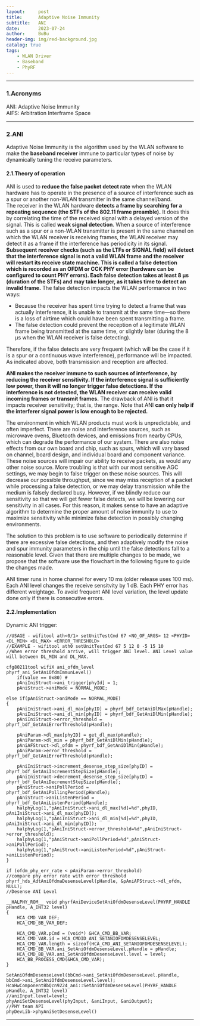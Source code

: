 ```yaml
---
layout:     post
title:      Adaptive Noise Immunity    
subtitle:   ANI    
date:       2023-07-24
author:     BuBu
header-img: img/red-background.jpg
catalog: true
tags:
    - WLAN Driver   
    - Baseband
    - PhyRF  
---
```


----------
### 1.Acronyms

ANI: Adaptive Noise Immunity    
AIFS: Arbitration Interframe Space   

----------

### 2.ANI

Adaptive Noise Immunity is the algorithm used by the WLAN software to make the **baseband receiver** immune to particular types of noise by dynamically tuning the receive parameters.   

#### 2.1.Theory of operation

ANI is used to **reduce the false packet detect rate** when the WLAN hardware has to operate in the presence of a source of interference such as a spur or another non-WLAN transmitter in the same channel/band.  
The receiver in the WLAN hardware **detects a frame by searching for a repeating sequence (the STFs of the 802.11 frame preamble).** It does this by correlating the time of the received signal with a delayed version of the signal. This is called **weak signal detection**. When a source of interference 
such as a spur or a non-WLAN transmitter is present in the same channel on which the WLAN receiver is receiving frames, the WLAN receiver may detect it as a frame if the interference has periodicity in its signal. **Subsequent receiver checks (such as the LTFs or SIGNAL field) will detect that the interference signal is not a valid WLAN frame and the receiver will restart its receive state machine. This is called a false detection which is recorded as an OFDM or CCK PHY error (hardware can be configured to count PHY errors). Each false detection takes at least 8 µs (duration of the STFs) and may take longer, as it takes time to detect an invalid frame.** The false detection impacts the WLAN performance in two ways:    

- Because the receiver has spent time trying to detect a frame that was actually interference, it is unable to transmit at the same time—so there is a loss of airtime which could have been spent transmitting a frame.  
- The false detection could prevent the reception of a legitimate WLAN frame being transmitted at the same time, or slightly later (during the 8 µs when the WLAN receiver is false detecting).   

Therefore, if the false detects are very frequent (which will be the case if it is a spur or a continuous wave interference), performance will be impacted. As indicated above, both transmission and reception are affected.  

**ANI makes the receiver immune to such sources of interference, by reducing the receiver sensitivity. If the interference signal is sufficiently low power, then it will no longer trigger false detections. If the interference is not detected, the WLAN receiver can receive valid incoming frames or transmit frames.** The drawback of ANI is that it impacts receiver sensitivity; that is, the range. Note that ANI **can only help if the interferer signal power is low enough to be rejected.**    

The environment in which WLAN products must work is unpredictable, and often imperfect. There are noise and interference sources, such as microwave ovens, Bluetooth devices, and emissions from nearby CPUs, which can degrade the performance of our system. There are also noise effects from our own board and chip, such as spurs, which will vary based on channel, board design, and individual board and component variance. These noise sources will impair our ability to receive packets, as would any other noise source. More troubling is that with our most sensitive AGC settings, we may begin to false trigger on these noise sources. This will decrease our possible throughput, since we may miss reception of a packet while processing a false detection, or we may 
delay transmission while the medium is falsely declared busy. However, if we blindly reduce our sensitivity so that we will get fewer false detects, we will be lowering our sensitivity in all cases. For this reason, it makes sense to have an adaptive algorithm to determine the proper amount of noise immunity to use to maximize sensitivity while minimize false detection in possibly changing environments.   

The solution to this problem is to use software to periodically determine if there are excessive false detections, and then adaptively modify the noise and spur immunity parameters in the chip until the false detections fall to a reasonable level. Given that there are multiple changes to be made, we propose that the software use the flowchart in the following figure to guide the changes made.  

ANI timer runs in home channel for every 10 ms (older release uses 100 ms). Each ANI level changes the receive sensitvity by 1 dB. Each PHY error has different weightage. To avoid frequent ANI level variation, the level update done only if there is consecutive errors.

#### 2.2.Implementation  

Dynamic ANI trigger:  

	//USAGE - wifitool ath<0/1> setUnitTestCmd 67 <NO_OF_ARGS> 12 <PHYID> <DL_MIN> <DL_MAX> <ERROR_THRESHOLD>
    //EXAMPLE - wifitool ath0 setUnitTestCmd 67 5 12 0 -5 15 10
	//When error threshold arrive, will trigger ANI level. ANI Level value will between DL_MIN and DL_MAX.
	
	cfg80211tool wifiX ani_ofdm_level
	phyrf_ani_SetAniOfdmImmunLevel() 
		if(value == 0x80) # 
		pAniIniStruct->ani_trigger[phyId] = 1;
		pAniStruct->aniMode = NORMAL_MODE; 

    else if(pAniStruct->aniMode == NORMAL_MODE)
    {
        pAniIniStruct->ani_dl_max[phyID] = phyrf_bdf_GetAniDlMax(pHandle);
        pAniIniStruct->ani_dl_min[phyID] = phyrf_bdf_GetAniDlMin(pHandle);
        pAniIniStruct->error_threshold = phyrf_bdf_GetAniErrorThreshold(pHandle);

        pAniParam->dl_max[phyID] = get_dl_max(pHandle);
        pAniParam->dl_min = phyrf_bdf_GetAniDlMin(pHandle);
        pAniAFStruct->dl_ofdm = phyrf_bdf_GetAniDlMin(pHandle);
        pAniParam->error_threshold = phyrf_bdf_GetAniErrorThreshold(pHandle);

        pAniIniStruct->increment_desense_step_size[phyID] = phyrf_bdf_GetAniIncrementStepSize(pHandle);
        pAniIniStruct->decrement_desense_step_size[phyID] = phyrf_bdf_GetAniDecrementStepSize(pHandle);
        pAniStruct->aniPollPeriod = phyrf_bdf_GetAniPollingPeriod(pHandle);
        pAniStruct->aniListenPeriod = phyrf_bdf_GetAniListenPeriod(pHandle);
	    halphyLog(1,"pAniIniStruct->ani_dl_max[%d]=%d",phyID, pAniIniStruct->ani_dl_max[phyID]);
        halphyLog(1,"pAniIniStruct->ani_dl_min[%d]=%d",phyID, pAniIniStruct->ani_dl_min[phyID]);
        halphyLog(1,"pAniIniStruct->error_threshold=%d",pAniIniStruct->error_threshold);
        halphyLog(1,"pAniStruct->aniPollPeriod=%d",pAniStruct->aniPollPeriod);
        halphyLog(1,"pAniStruct->aniListenPeriod=%d",pAniStruct->aniListenPeriod);
    }

	if (ofdm_phy_err_rate < pAniParam->error_threshold)
	//compare phy error rate with error threshold  
	phyrf_hds_AdtAniOfdmaDesenseLevel(pHandle, &pAniAFStruct->dl_ofdm, NULL);
	//Desense ANI Level

	__HALPHY_ROM__ void phyrfAniDeviceSetAniOfdmDesenseLevel(PHYRF_HANDLE pHandle, A_INT32 level)
	{
		HCA_CMD_VAR_DEF;
		HCA_CMD_BB_VAR_DEF;
	
		HCA_CMD_VAR.pCmd = (void*) &HCA_CMD_BB_VAR;
		HCA_CMD_VAR.id = HCA_CMDID_ANI_SETANIOFDMDESENSELEVEL;
		HCA_CMD_VAR.length = sizeof(HCA_CMD_ANI_SETANIOFDMDESENSELEVEL);
		HCA_CMD_BB_VAR.ani_SetAniOfdmDesenseLevel.pHandle = pHandle;
		HCA_CMD_BB_VAR.ani_SetAniOfdmDesenseLevel.level = level;
		HCA_BB_PROCESS_CMD(&HCA_CMD_VAR);
	}
	
	SetAniOfdmDesenseLevel(bbCmd->ani_SetAniOfdmDesenseLevel.pHandle, bbCmd->ani_SetAniOfdmDesenseLevel.level);
	HcaHwComponentBbQcn9224_ani::SetAniOfdmDesenseLevel(PHYRF_HANDLE pHandle, A_INT32 level) 
	//aniInput.level=level;
	phyAniSetDesenseLevel(phyInput, &aniInput, &aniOutput);
	//PHY team API
	phyDevLib->phyAniSetDesenseLevel()
	
----------




